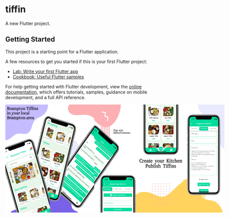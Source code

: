 # tiffin

A new Flutter project.

## Getting Started

This project is a starting point for a Flutter application.

A few resources to get you started if this is your first Flutter project:

- [Lab: Write your first Flutter app](https://docs.flutter.dev/get-started/codelab)
- [Cookbook: Useful Flutter samples](https://docs.flutter.dev/cookbook)

For help getting started with Flutter development, view the
[online documentation](https://docs.flutter.dev/), which offers tutorials,
samples, guidance on mobile development, and a full API reference.
<div style="display: flex; justify-content: space-between;">

<img src="assets/image/image1.png" alt="Alt Text" width="140" height="340" />
<img src="assets/image/image2.png" alt="Alt Text" width="140" height="340" />
<img src="assets/image/image3.png" alt="Alt Text" width="140" height="340" />
<img src="assets/image/image4.png" alt="Alt Text" width="140" height="340" />
<img src="assets/image/image5.png" alt="Alt Text" width="130" height="340" />

</div>
